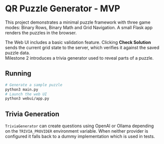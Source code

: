 # QR Puzzle Generator - MVP

This project demonstrates a minimal puzzle framework with three game modes:
Binary Rows, Binary Math and Grid Navigation. A small Flask app renders the
puzzles in the browser.

The Web UI includes a basic validation feature. Clicking **Check Solution**
sends the current grid state to the server, which verifies it against the saved
puzzle data.  
Milestone 2 introduces a trivia generator used to reveal parts of a puzzle.

## Running

```bash
# Generate a sample puzzle
python3 main.py
# Launch the web UI
python3 webui/app.py
```

## Trivia Generation

`TriviaGenerator` can create questions using OpenAI or Ollama depending on the
`TRIVIA_PROVIDER` environment variable. When neither provider is configured it
falls back to a dummy implementation which is used in tests.
